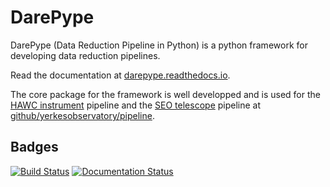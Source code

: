 # DarePype
DarePype (Data Reduction Pipeline in Python) is a python framework for developing data reduction pipelines.

Read the documentation at [darepype.readthedocs.io](https://darepype.readthedocs.io).

The core package for the framework is well developped and is used for the [HAWC instrument](https://www.sofia.usra.edu/science/instruments/hawc) pipeline and the [SEO telescope](https://stoneedgeobservatory.com/) pipeline at [github/yerkesobservatory/pipeline](https://github.com/yerkesobservatory/pipeline).

## Badges
[![Build Status](https://travis-ci.org/berthoud/darepype.svg?branch=master)](https://travis-ci.org/berthoud/darepype)
[![Documentation Status](https://readthedocs.org/projects/darepype/badge?version=latest)](https://darepype.readthedocs.io/en/latest/)


